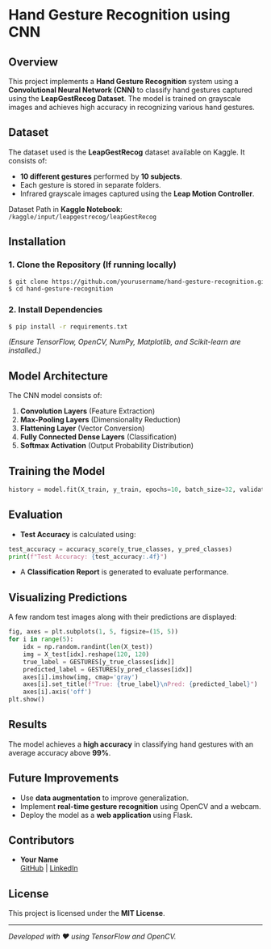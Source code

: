 # Hand Gesture Recognition using CNN

## Overview
This project implements a **Hand Gesture Recognition** system using a **Convolutional Neural Network (CNN)** to classify hand gestures captured using the **LeapGestRecog Dataset**. The model is trained on grayscale images and achieves high accuracy in recognizing various hand gestures.

## Dataset
The dataset used is the **LeapGestRecog** dataset available on Kaggle. It consists of:
- **10 different gestures** performed by **10 subjects**.
- Each gesture is stored in separate folders.
- Infrared grayscale images captured using the **Leap Motion Controller**.

Dataset Path in **Kaggle Notebook**:  
`/kaggle/input/leapgestrecog/leapGestRecog`

## Installation
### **1. Clone the Repository** (If running locally)
```sh
$ git clone https://github.com/yourusername/hand-gesture-recognition.git
$ cd hand-gesture-recognition
```

### **2. Install Dependencies**
```sh
$ pip install -r requirements.txt
```

*(Ensure TensorFlow, OpenCV, NumPy, Matplotlib, and Scikit-learn are installed.)*

## Model Architecture
The CNN model consists of:
1. **Convolution Layers** (Feature Extraction)
2. **Max-Pooling Layers** (Dimensionality Reduction)
3. **Flattening Layer** (Vector Conversion)
4. **Fully Connected Dense Layers** (Classification)
5. **Softmax Activation** (Output Probability Distribution)

## Training the Model
```python
history = model.fit(X_train, y_train, epochs=10, batch_size=32, validation_data=(X_test, y_test))
```

## Evaluation
- **Test Accuracy** is calculated using:
```python
test_accuracy = accuracy_score(y_true_classes, y_pred_classes)
print(f"Test Accuracy: {test_accuracy:.4f}")
```
- A **Classification Report** is generated to evaluate performance.

## Visualizing Predictions
A few random test images along with their predictions are displayed:
```python
fig, axes = plt.subplots(1, 5, figsize=(15, 5))
for i in range(5):
    idx = np.random.randint(len(X_test))
    img = X_test[idx].reshape(120, 120)
    true_label = GESTURES[y_true_classes[idx]]
    predicted_label = GESTURES[y_pred_classes[idx]]
    axes[i].imshow(img, cmap='gray')
    axes[i].set_title(f"True: {true_label}\nPred: {predicted_label}")
    axes[i].axis('off')
plt.show()
```

## Results
The model achieves a **high accuracy** in classifying hand gestures with an average accuracy above **99%**.

## Future Improvements
- Use **data augmentation** to improve generalization.
- Implement **real-time gesture recognition** using OpenCV and a webcam.
- Deploy the model as a **web application** using Flask.

## Contributors
- **Your Name**  
  [GitHub](https://github.com/yourusername) | [LinkedIn](https://linkedin.com/in/yourprofile)

## License
This project is licensed under the **MIT License**.

---
*Developed with ❤️ using TensorFlow and OpenCV.*


